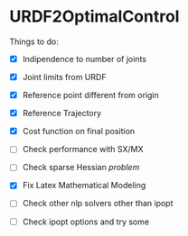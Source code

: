 # URDF2OptimalControl



Things to do:
- [x] Indipendence to number of joints
- [x] Joint limits from URDF
- [x] Reference point different from origin
- [x] Reference Trajectory
- [x] Cost function on final position
- [ ] Check performance with SX/MX
- [ ] Check sparse Hessian *problem*
- [x] Fix Latex Mathematical Modeling
- [ ] Check other nlp solvers other than ipopt
- [ ] Check ipopt options and try some

